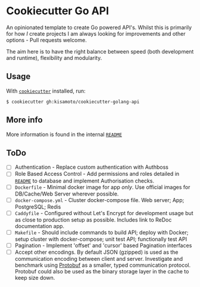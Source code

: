 # Cookiecutter Go API

An opinionated template to create Go powered API's. Whilst this is primarily
for how _I_ create projects I am always looking for improvements and other 
options - Pull requests welcome. 

The aim here is to have the right balance between speed (both development
 and runtime), flexibility and modularity. 

## Usage

With [`cookiecutter`](https://github.com/audreyr/cookiecutter) installed, run:

```
$ cookiecutter gh:kisamoto/cookiecutter-golang-api
```

## More info

More information is found in the internal [`README`]({{cookiecutter.project_slug}}/README.md)

## ToDo

- [ ] Authentication - Replace custom authentication with Authboss
- [ ] Role Based Access Control - Add permissions and roles detailed in [`README`]({{cookiecutter.project_slug/README.md}}) to database and implement Authorisation checks. 
- [ ] `Dockerfile` - Minimal docker image for app _only_. Use official images for DB/Cache/Web Server wherever possible. 
- [ ] `docker-compose.yml` - Cluster docker-compose file. Web server; App; PostgreSQL; Redis
- [ ] `Caddyfile` - Configured without Let's Encrypt for development usage but as close to production setup as possible. Includes link to ReDoc documentation app. 
- [ ] `Makefile` - Should include commands to build API; deploy with Docker; setup cluster with docker-compose; unit test API; functionally test API
- [ ] Pagination - Implement 'offset' and 'cursor' based Pagination interfaces
- [ ] Accept other encodings. By default JSON (gzipped) is used as the communication encoding between client and server. Investigate and benchmark using [Protobuf](https://github.com/google/protobuf) as a smaller, typed communication protocol. Protobuf could also be used as the binary storage layer in the cache to keep size down.
